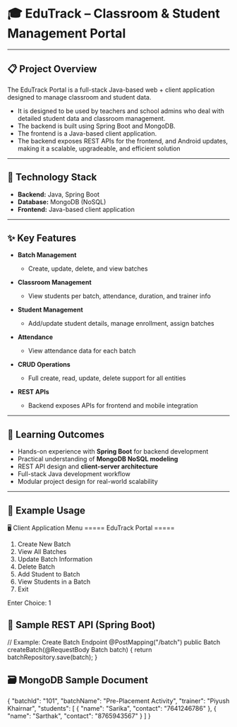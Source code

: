 # 🎓 EduTrack – Classroom & Student Management Portal
----


## 📋 Project Overview

The EduTrack Portal is a full-stack Java-based web + client application designed to manage classroom and student data.
- It is designed to be used by teachers and school admins who deal with detailed student data and classroom management.
- The backend is built using Spring Boot and MongoDB.
- The frontend is a Java-based client application.
- The backend exposes REST APIs for the frontend, and Android updates, making it a scalable, upgradeable, and efficient solution

----


## 🧰 Technology Stack

- **Backend:** Java, Spring Boot  
- **Database:** MongoDB (NoSQL)  
- **Frontend:** Java-based client application

---

## ✨ Key Features

- **Batch Management**
  - Create, update, delete, and view batches  

- **Classroom Management**
  - View students per batch, attendance, duration, and trainer info  

- **Student Management**
  - Add/update student details, manage enrollment, assign batches  

- **Attendance**
  - View attendance data for each batch  

- **CRUD Operations**
  - Full create, read, update, delete support for all entities  

- **REST APIs**
  - Backend exposes APIs for frontend and mobile integration  

---


## 🎯 Learning Outcomes

- Hands-on experience with **Spring Boot** for backend development  
- Practical understanding of **MongoDB NoSQL modeling**  
- REST API design and **client-server architecture**  
- Full-stack Java development workflow  
- Modular project design for real-world scalability  

---

## 📂 Example Usage

🖥️ Client Application Menu
===== EduTrack Portal =====
1. Create New Batch  
2. View All Batches  
3. Update Batch Information  
4. Delete Batch  
5. Add Student to Batch  
6. View Students in a Batch  
7. Exit  

Enter Choice: 1



## 🔧 Sample REST API (Spring Boot)
// Example: Create Batch Endpoint
@PostMapping("/batch")
public Batch createBatch(@RequestBody Batch batch) {
    return batchRepository.save(batch);
}



## 🗃️ MongoDB Sample Document
{
  "batchId": "101",
  "batchName": "Pre-Placement Activity",
  "trainer": "Piyush Khairnar",
  "students": [
    { "name": "Sarika", "contact": "7641246786" },
    { "name": "Sarthak", "contact": "8765943567" }
  ]
}










